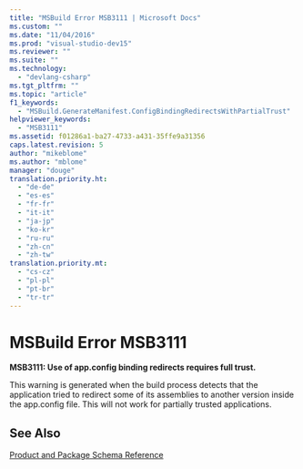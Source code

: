```yaml
---
title: "MSBuild Error MSB3111 | Microsoft Docs"
ms.custom: ""
ms.date: "11/04/2016"
ms.prod: "visual-studio-dev15"
ms.reviewer: ""
ms.suite: ""
ms.technology: 
  - "devlang-csharp"
ms.tgt_pltfrm: ""
ms.topic: "article"
f1_keywords: 
  - "MSBuild.GenerateManifest.ConfigBindingRedirectsWithPartialTrust"
helpviewer_keywords: 
  - "MSB3111"
ms.assetid: f01286a1-ba27-4733-a431-35ffe9a31356
caps.latest.revision: 5
author: "mikeblome"
ms.author: "mblome"
manager: "douge"
translation.priority.ht: 
  - "de-de"
  - "es-es"
  - "fr-fr"
  - "it-it"
  - "ja-jp"
  - "ko-kr"
  - "ru-ru"
  - "zh-cn"
  - "zh-tw"
translation.priority.mt: 
  - "cs-cz"
  - "pl-pl"
  - "pt-br"
  - "tr-tr"
---
```

# MSBuild Error MSB3111
**MSB3111: Use of app.config binding redirects requires full trust.**  
  
 This warning is generated when the build process detects that the application tried to redirect some of its assemblies to another version inside the app.config file. This will not work for partially trusted applications.  
  
## See Also  
 [Product and Package Schema Reference](../deployment/product-and-package-schema-reference.md)